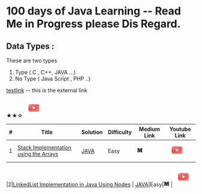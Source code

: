 # 100 days of Java Learning -- Read Me in Progress please Dis Regard.

## Data Types : 
  These are two types 
  1. Type    ( C , C++, JAVA ...)
  2. No Type ( Java Script , PHP ..)


[testlink](https://www.google.com/) -- this is the external link

★★☆   [<img src=/images/youtube.png width=50  height =50>](https://medium.com/csinterviewprep/day-0-stacks-2188bef60bca)

| # |             Title                   | Solution | Difficulty | Medium Link |  Youtube Link |
|---| ------------------------------------| -------- | ---------- | ----------- |  ------------ |
|1|[Stack Implementation using the Arrays](https://en.wikipedia.org/wiki/Stack_(abstract_data_type)) | [JAVA](https://github.com/lavanganji/AlgorithmsMadeEasy/blob/master/src/org.lkg.ds/StackArray.java)|Easy| [<img src=/images/m.png width=15  height =15>](https://medium.com/csinterviewprep/day-0-stacks-2188bef60bca) | [<img src=/images/youtube.png width=50  height =50>](https://medium.com/csinterviewprep/day-0-stacks-2188bef60bca)

|2|[LinkedList Implementation in Java Using Nodes](https://en.wikipedia.org/wiki/Linked_list) | [JAVA](https://github.com/lavanganji/AlgorithmsMadeEasy/blob/master/src/org.lkg.ds/LinkedListImplementation.java)|Easy|[<img src=/images/m.png width=15  height =15>](https://medium.com/csinterviewprep/day-0-stacks-2188bef60bca) | [<img src=/images/youtube.png width=50  height =50>](https://medium.com/csinterviewprep/day-0-stacks-2188bef60bca)
